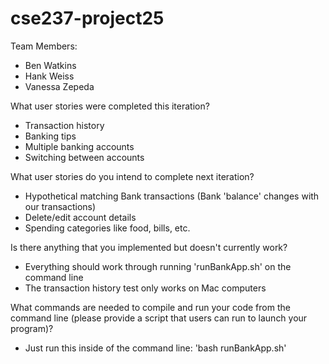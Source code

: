 # cse237-project25

Team Members:

* Ben Watkins
* Hank Weiss
* Vanessa Zepeda

What user stories were completed this iteration?
- Transaction history
- Banking tips
- Multiple banking accounts
- Switching between accounts

What user stories do you intend to complete next iteration?
- Hypothetical matching Bank transactions (Bank 'balance' changes with our transactions)
- Delete/edit account details
- Spending categories like food, bills, etc.

Is there anything that you implemented but doesn't currently work?
- Everything should work through running 'runBankApp.sh' on the command line
- The transaction history test only works on Mac computers

What commands are needed to compile and run your code from the command line (please provide a script that users can run to launch your program)?
- Just run this inside of the command line: 'bash runBankApp.sh'
